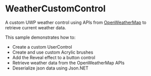 # WeatherCustomControl
A custom UWP weather control using APIs from [OpenWeatherMap](https://www.openweathermap.org/) to retrieve current weather data.

This sample demonstrates how to:
+ Create a custom UserControl
+ Create and use custom Acrylic brushes
+ Add the Reveal effect to a button control
+ Retrieve weather data from the OpenWeatherMap APIs
+ Deserialize json data using Json.NET

